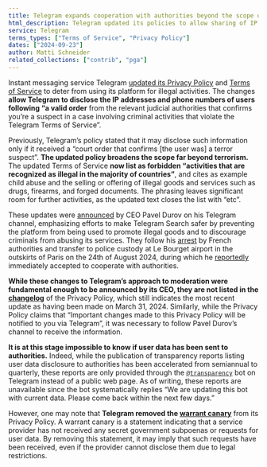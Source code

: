 ```yaml
---
title: Telegram expands cooperation with authorities beyond the scope of terrorism
html_description: Telegram updated its policies to allow sharing of IP addresses and phone numbers of users violating its Terms of Service with authorities.
service: Telegram
terms_types: ["Terms of Service", "Privacy Policy"]
dates: ["2024-09-23"]
author: Matti Schneider
related_collections: ["contrib", "pga"]
---
```


Instant messaging service Telegram [updated its Privacy Policy](https://github.com/OpenTermsArchive/contrib-versions/commit/9d484c869600b6e817b263b6919e20a5cd7c9c70#diff-e94a4eda2e65a52b5a52c13037a8d5f4e7f2aaffeba6dd83bb361ab973157019R235) and [Terms of Service](https://github.com/OpenTermsArchive/contrib-versions/commit/1a3a08b4f4a4a12fbae84197af7f4bcef0c36cc9#diff-e71804c4c17b46bdab60adfe08be9314a2cdbd028d3ce524695c844c40e643b4R9) to deter from using its platform for illegal activities. The changes **allow Telegram to disclose the IP addresses and phone numbers of users following “a valid order** from the relevant judicial authorities that confirms you’re a suspect in a case involving criminal activities that violate the Telegram Terms of Service”.

Previously, Telegram’s policy stated that it may disclose such information only if it received a “court order that confirms [the user was] a terror suspect”. **The updated policy broadens the scope far beyond terrorism.** The updated Terms of Service **now list as forbidden “activities that are recognized as illegal in the majority of countries”**, and cites as example child abuse and the selling or offering of illegal goods and services such as drugs, firearms, and forged documents. The phrasing leaves significant room for further activities, as the updated text closes the list with “etc”.

These updates were [announced](https://t.me/durov/345) by CEO Pavel Durov on his Telegram channel, emphasizing efforts to make Telegram Search safer by preventing the platform from being used to promote illegal goods and to discourage criminals from abusing its services. They follow his [arrest](https://www.tribunal-de-paris.justice.fr/sites/default/files/2024-08/2024-08-26%20-%20CP%20TELEGRAM%20.pdf) by French authorities and transfer to police custody at Le Bourget airport in the outskirts of Paris on the 24th of August 2024, during which he [reportedly](https://www.lemonde.fr/societe/article/2024/09/13/apres-l-arrestation-de-pavel-durov-le-sursaut-de-cooperation-de-telegram-avec-les-autorites-judiciaires-en-france-et-en-belgique_6316647_3224.html) immediately accepted to cooperate with authorities.

**While these changes to Telegram’s approach to moderation were fundamental enough to be announced by its CEO, they are not listed in the [changelog](https://github.com/OpenTermsArchive/contrib-versions/blob/1a3a08b4f4a4a12fbae84197af7f4bcef0c36cc9/Telegram/Privacy%20Policy.md#11-changes-to-this-privacy-policy)** of the Privacy Policy, which still indicates the most recent update as having been made on March 31, 2024. Similarly, while the Privacy Policy claims that “Important changes made to this Privacy Policy will be notified to you via Telegram”, it was necessary to follow Pavel Durov’s channel to receive the information.

**It is at this stage impossible to know if user data has been sent to authorities.** Indeed, while the publication of transparency reports listing user data disclosure to authorities has been accelerated from semiannual to quarterly, these reports are only provided through the [`@transparency`](https://t.me/transparency) bot on Telegram instead of a public web page. As of writing, these reports are unavailable since the bot systematically replies “We are updating this bot with current data. Please come back within the next few days.”

However, one may note that **Telegram removed the [warrant canary](https://en.wikipedia.org/wiki/Warrant_canary)** from its Privacy Policy. A warrant canary is a statement indicating that a service provider has not received any secret government subpoenas or requests for user data. By removing this statement, it may imply that such requests have been received, even if the provider cannot disclose them due to legal restrictions.

